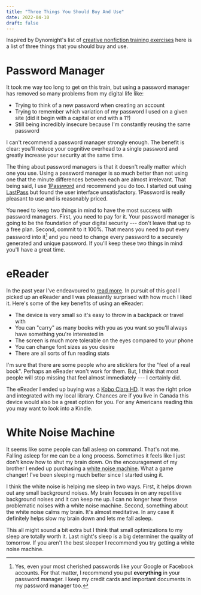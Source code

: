 ```yaml
---
title: "Three Things You Should Buy And Use"
date: 2022-04-10
draft: false
---
```


Inspired by Dynomight's list of [creative nonfiction training exercises](https://dynomight.net/training/) here is a list of three things that you should buy and use.

# Password Manager

It took me way too long to get on this train, but using a password manager has removed so many problems from my digital life like:

- Trying to think of a new password when creating an account
- Trying to remember which variation of my password I used on a given site (did it begin with a capital or end with a 1?)
- Still being incredibly insecure because I'm constantly reusing the same password

I can't recommend a password manager strongly enough. The benefit is clear: you'll reduce your cognitive overhead to a single password and greatly increase your security at the same time.

The thing about password managers is that it doesn't really matter which one you use. Using a password manager is so much better than not using one that the minute differences between each are almost irrelevant. That being said, I use [1Password](https://1password.com/) and recommend you do too. I started out using [LastPass](https://www.lastpass.com/) but found the user interface unsatisfactory. 1Password is really pleasant to use and is reasonably priced.

You need to keep two things in mind to have the most success with password managers. First, you need to pay for it. Your password manager is going to be the foundation of your digital security --- don't leave that up to a free plan. Second, commit to it 100%. That means you need to put every password into it[^1] and you need to change every password to a securely generated and unique password. If you'll keep these two things in mind you'll have a great time.

# eReader

In the past year I've endeavoured to [read more](https://calebschoepp.com/blog/2021/year-in-review-2021/#reading). In pursuit of this goal I picked up an eReader and I was pleasantly surprised with how much I liked it. Here's some of the key benefits of using an eReader:

- The device is very small so it's easy to throw in a backpack or travel with
- You can "carry" as many books with you as you want so you'll always have something you're interested in
- The screen is much more tolerable on the eyes compared to your phone
- You can change font sizes as you desire
- There are all sorts of fun reading stats

I'm sure that there are some people who are sticklers for the "feel of a real book". Perhaps an eReader won't work for them. But, I think that most people will stop missing that feel almost immediately --- I certainly did.

The eReader I ended up buying was a [Kobo Clara HD](https://www.amazon.ca/Kobo-Clara-6IN-EPD-Carta/dp/B07CXNMVKY). It was the right price and integrated with my local library. Chances are if you live in Canada this device would also be a great option for you. For any Americans reading this you may want to look into a Kindle.

# White Noise Machine

It seems like some people can fall asleep on command. That's not me. Falling asleep for me can be a long process. Sometimes it feels like I just don't know how to shut my brain down. On the encouragement of my brother I ended up purchasing a [white noise machine](https://www.amazon.ca/Adaptive-Technologies-ASM1007-Lectrofan-Machine/dp/B00E6D6LQY). What a game changer! I've been sleeping much better since I started using it.

I think the white noise is helping me sleep in two ways. First, it helps drown out any small background noises. My brain focuses in on any repetitive background noises and it can keep me up. I can no longer hear these problematic noises with a white noise machine. Second, something about the white noise calms my brain. It's almost meditative. In any case it definitely helps slow my brain down and lets me fall asleep.

This all might sound a bit extra but I think that small optimizations to my sleep are totally worth it. Last night's sleep is a big determiner the quality of tomorrow. If you aren't the best sleeper I recommend you try getting a white noise machine.

[^1]: Yes, even your most cherished passwords like your Google or Facebook accounts. For that matter, I recommend you put **everything** in your password manager. I keep my credit cards and important documents in my password manager too.
